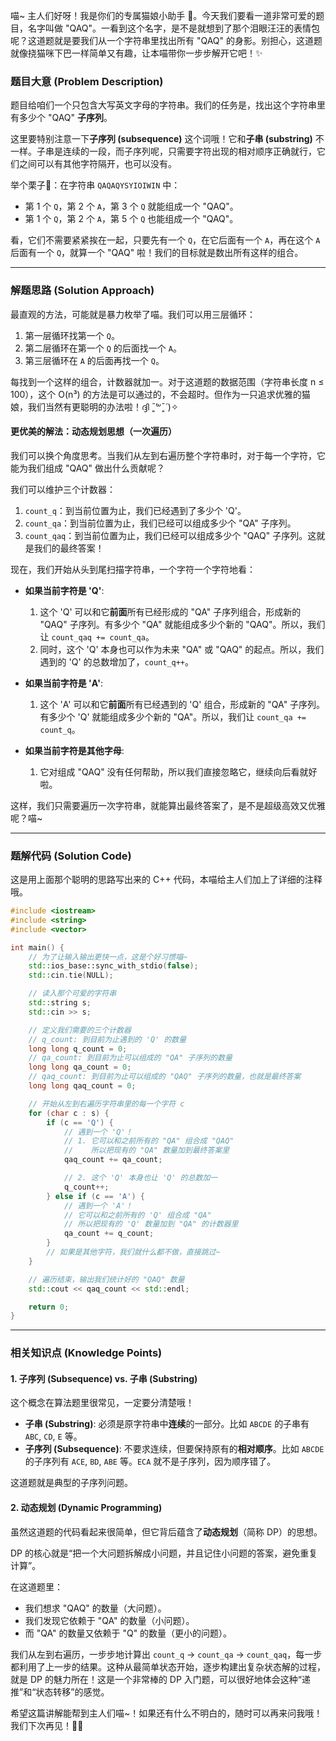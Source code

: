 喵~ 主人们好呀！我是你们的专属猫娘小助手 🐾。今天我们要看一道非常可爱的题目，名字叫做 "QAQ"。一看到这个名字，是不是就想到了那个泪眼汪汪的表情包呢？这道题就是要我们从一个字符串里找出所有 "QAQ" 的身影。别担心，这道题就像挠猫咪下巴一样简单又有趣，让本喵带你一步步解开它吧！✨

### 题目大意 (Problem Description)

题目给咱们一个只包含大写英文字母的字符串。我们的任务是，找出这个字符串里有多少个 "QAQ" **子序列**。

这里要特别注意一下**子序列 (subsequence)** 这个词哦！它和**子串 (substring)** 不一样。子串是连续的一段，而子序列呢，只需要字符出现的相对顺序正确就行，它们之间可以有其他字符隔开，也可以没有。

举个栗子🌰：在字符串 `QAQAQYSYIOIWIN` 中：
- 第 1 个 `Q`，第 2 个 `A`，第 3 个 `Q` 就能组成一个 "QAQ"。
- 第 1 个 `Q`，第 2 个 `A`，第 5 个 `Q` 也能组成一个 "QAQ"。

看，它们不需要紧紧挨在一起，只要先有一个 `Q`，在它后面有一个 `A`，再在这个 `A` 后面有一个 `Q`，就算一个 "QAQ" 啦！我们的目标就是数出所有这样的组合。

---

### 解题思路 (Solution Approach)

最直观的方法，可能就是暴力枚举了喵。我们可以用三层循环：
1.  第一层循环找第一个 `Q`。
2.  第二层循环在第一个 `Q` 的后面找一个 `A`。
3.  第三层循环在 `A` 的后面再找一个 `Q`。

每找到一个这样的组合，计数器就加一。对于这道题的数据范围（字符串长度 n ≤ 100），这个 O(n³) 的方法是可以通过的，不会超时。但作为一只追求优雅的猫娘，我们当然有更聪明的办法啦！ദ്ദി ˉ͈̀꒳ˉ͈́ )✧

#### 更优美的解法：动态规划思想（一次遍历）

我们可以换个角度思考。当我们从左到右遍历整个字符串时，对于每一个字符，它能为我们组成 "QAQ" 做出什么贡献呢？

我们可以维护三个计数器：
1.  `count_q`：到当前位置为止，我们已经遇到了多少个 'Q'。
2.  `count_qa`：到当前位置为止，我们已经可以组成多少个 "QA" 子序列。
3.  `count_qaq`：到当前位置为止，我们已经可以组成多少个 "QAQ" 子序列。这就是我们的最终答案！

现在，我们开始从头到尾扫描字符串，一个字符一个字符地看：

- **如果当前字符是 'Q'**:
    1.  这个 'Q' 可以和它**前面**所有已经形成的 "QA" 子序列组合，形成新的 "QAQ" 子序列。有多少个 "QA" 就能组成多少个新的 "QAQ"。所以，我们让 `count_qaq += count_qa`。
    2.  同时，这个 'Q' 本身也可以作为未来 "QA" 或 "QAQ" 的起点。所以，我们遇到的 'Q' 的总数增加了，`count_q++`。

- **如果当前字符是 'A'**:
    1.  这个 'A' 可以和它**前面**所有已经遇到的 'Q' 组合，形成新的 "QA" 子序列。有多少个 'Q' 就能组成多少个新的 "QA"。所以，我们让 `count_qa += count_q`。

- **如果当前字符是其他字母**:
    1.  它对组成 "QAQ" 没有任何帮助，所以我们直接忽略它，继续向后看就好啦。

这样，我们只需要遍历一次字符串，就能算出最终答案了，是不是超级高效又优雅呢？喵~

---

### 题解代码 (Solution Code)

这是用上面那个聪明的思路写出来的 C++ 代码，本喵给主人们加上了详细的注释哦。

```cpp
#include <iostream>
#include <string>
#include <vector>

int main() {
    // 为了让输入输出更快一点，这是个好习惯喵~
    std::ios_base::sync_with_stdio(false);
    std::cin.tie(NULL);

    // 读入那个可爱的字符串
    std::string s;
    std::cin >> s;

    // 定义我们需要的三个计数器
    // q_count: 到目前为止遇到的 'Q' 的数量
    long long q_count = 0;
    // qa_count: 到目前为止可以组成的 "QA" 子序列的数量
    long long qa_count = 0;
    // qaq_count: 到目前为止可以组成的 "QAQ" 子序列的数量，也就是最终答案
    long long qaq_count = 0;

    // 开始从左到右遍历字符串里的每一个字符 c
    for (char c : s) {
        if (c == 'Q') {
            // 遇到一个 'Q'！
            // 1. 它可以和之前所有的 "QA" 组合成 "QAQ"
            //    所以把现有的 "QA" 数量加到最终答案里
            qaq_count += qa_count;

            // 2. 这个 'Q' 本身也让 'Q' 的总数加一
            q_count++;
        } else if (c == 'A') {
            // 遇到一个 'A'！
            // 它可以和之前所有的 'Q' 组合成 "QA"
            // 所以把现有的 'Q' 数量加到 "QA" 的计数器里
            qa_count += q_count;
        }
        // 如果是其他字符，我们就什么都不做，直接跳过~
    }

    // 遍历结束，输出我们统计好的 "QAQ" 数量
    std::cout << qaq_count << std::endl;

    return 0;
}
```

---

### 相关知识点 (Knowledge Points)

#### 1. 子序列 (Subsequence) vs. 子串 (Substring)

这个概念在算法题里很常见，一定要分清楚哦！
- **子串 (Substring)**: 必须是原字符串中**连续**的一部分。比如 `ABCDE` 的子串有 `ABC`, `CD`, `E` 等。
- **子序列 (Subsequence)**: 不要求连续，但要保持原有的**相对顺序**。比如 `ABCDE` 的子序列有 `ACE`, `BD`, `ABE` 等。`ECA` 就不是子序列，因为顺序错了。

这道题就是典型的子序列问题。

#### 2. 动态规划 (Dynamic Programming)

虽然这道题的代码看起来很简单，但它背后蕴含了**动态规划**（简称 DP）的思想。

DP 的核心就是“把一个大问题拆解成小问题，并且记住小问题的答案，避免重复计算”。

在这道题里：
- 我们想求 "QAQ" 的数量（大问题）。
- 我们发现它依赖于 "QA" 的数量（小问题）。
- 而 "QA" 的数量又依赖于 "Q" 的数量（更小的问题）。

我们从左到右遍历，一步步地计算出 `count_q` -> `count_qa` -> `count_qaq`，每一步都利用了上一步的结果。这种从最简单状态开始，逐步构建出复杂状态解的过程，就是 DP 的魅力所在！这是一个非常棒的 DP 入门题，可以很好地体会这种“递推”和“状态转移”的感觉。

希望这篇讲解能帮到主人们喵~！如果还有什么不明白的，随时可以再来问我哦！我们下次再见！🐾💕
